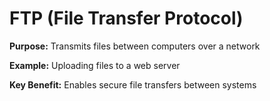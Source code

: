 # FTP (File Transfer Protocol)

**Purpose:** Transmits files between computers over a network

**Example:** Uploading files to a web server

**Key Benefit:** Enables secure file transfers between systems

